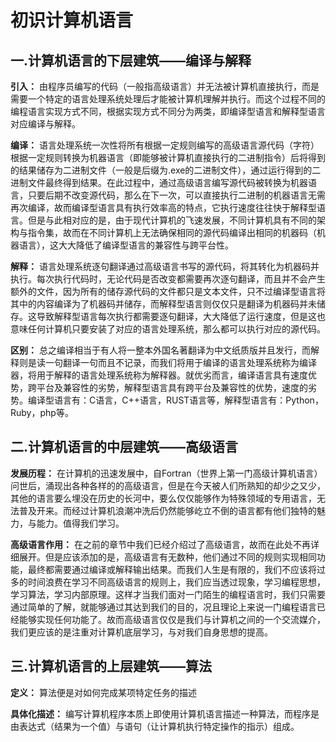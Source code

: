 # 初识计算机语言

## 一.计算机语言的下层建筑——编译与解释

**引入：** 由程序员编写的代码（一般指高级语言）并无法被计算机直接执行，而是需要一个特定的语言处理系统处理后才能被计算机理解并执行。而这个过程不同的编程语言实现方式不同，根据实现方式不同分为两类，即编译型语言和解释型语言对应编译与解释。

**编译：** 语言处理系统一次性将所有根据一定规则编写的高级语言源代码（字符）根据一定规则转换为机器语言（即能够被计算机直接执行的二进制指令）后将得到的结果储存为二进制文件（一般是后缀为.exe的二进制文件），通过运行得到的二进制文件最终得到结果。在此过程中，通过高级语言编写源代码被转换为机器语言，只要后期不改变源代码，那么在下一次，可以直接执行二进制的机器语言无需再次编译，故而编译型语言具有执行效率高的特点，它执行速度往往快于解释型语言。但是与此相对应的是，由于现代计算机的飞速发展，不同计算机具有不同的架构与指令集，故而在不同计算机上无法确保相同的源代码编译出相同的机器码（机器语言），这大大降低了编译型语言的兼容性与跨平台性。

**解释：** 语言处理系统逐句翻译通过高级语言书写的源代码，将其转化为机器码并执行。每次执行代码时，无论代码是否改变都需要再次逐句翻译，而且并不会产生额外的文件，因为所有的储存源代码的文件都只是文本文件，只不过编译型语言将其中的内容编译为了机器码并储存，而解释型语言则仅仅只是翻译为机器码并未储存。这导致解释型语言每次执行都需要逐句翻译，大大降低了运行速度，但是这也意味任何计算机只要安装了对应的语言处理系统，那么都可以执行对应的源代码。

**区别：** 总之编译相当于有人将一整本外国名著翻译为中文纸质版并且发行，而解释则是读一句翻译一句而且不记录，而我们将用于编译的语言处理系统称为编译器，将用于解释的语言处理系统称为解释器。就优劣而言，编译语言具有速度优势，跨平台及兼容性的劣势，解释型语言具有跨平台及兼容性的优势，速度的劣势。编译型语言有：C语言，C++语言，RUST语言等，解释型语言有：Python，Ruby，php等。

## 二.计算机语言的中层建筑——高级语言

**发展历程：** 在计算机的迅速发展中，自Fortran（世界上第一门高级计算机语言）问世后，涌现出各种各样的的高级语言，但是在今天被人们所熟知的却少之又少，其他的语言要么埋没在历史的长河中，要么仅仅能够作为特殊领域的专用语言，无法普及开来。而经过计算机浪潮冲洗后仍然能够屹立不倒的语言都有他们独特的魅力，与能力。值得我们学习。

**高级语言作用：** 在之前的章节中我们已经介绍过了高级语言，故而在此处不再详细展开。但是应该添加的是，高级语言有无数种，他们通过不同的规则实现相同功能，最终都需要通过编译或解释输出结果。而我们人生是有限的，我们不应该将过多的时间浪费在学习不同高级语言的规则上，我们应当透过现象，学习编程思想，学习算法，学习内部原理。这样才当我们面对一门陌生的编程语言时，我们只需要通过简单的了解，就能够通过其达到我们的目的，况且理论上来说一门编程语言已经能够实现任何功能了。故而高级语言仅仅是我们与计算机之间的一个交流媒介，我们更应该的是注重对计算机底层学习，与对我们自身思想的提高。

## 三.计算机语言的上层建筑——算法

**定义：** 算法便是对如何完成某项特定任务的描述

**具体化描述：** 编写计算机程序本质上即使用计算机语言描述一种算法，而程序是由表达式（结果为一个值）与语句（让计算机执行特定操作的指示）组成。

